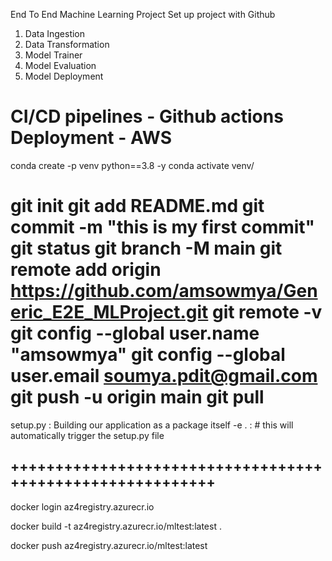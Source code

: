 End To End Machine Learning Project
Set up project with Github
1. Data Ingestion
2. Data Transformation
3. Model Trainer
4. Model Evaluation
5. Model Deployment

CI/CD pipelines - Github actions
Deployment - AWS
===========================================

conda create -p venv python==3.8 -y
conda activate venv/

git init
git add README.md
git commit -m "this is my first commit"
git status
git branch -M main
git remote add origin https://github.com/amsowmya/Generic_E2E_MLProject.git
git remote -v
git config --global user.name "amsowmya"
git config --global user.email soumya.pdit@gmail.com
git push -u origin main
git pull
==============================
setup.py : Building our application as a package itself
-e . : # this will automatically trigger the setup.py file


## ++++++++++++++++++++++++++++++++++++++++++++++++++++++++++

docker login az4registry.azurecr.io

docker build -t az4registry.azurecr.io/mltest:latest .

docker push az4registry.azurecr.io/mltest:latest